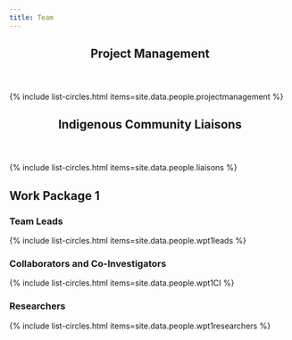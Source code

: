 ```yaml
---
title: Team
---
```



<html>
  <body>
  <header>
<h2>Project Management</h2>
  </header>
    {% include list-circles.html items=site.data.people.projectmanagement %}
  <header>
    <h2>Indigenous Community Liaisons</h2>
  </header>
    {% include list-circles.html items=site.data.people.liaisons %}
    <h2>Work Package 1</h2>
    <h3>Team Leads</h3>
    {% include list-circles.html items=site.data.people.wpt1leads %}
    <h3>Collaborators and Co-Investigators</h3>
    {% include list-circles.html items=site.data.people.wpt1CI %}
    <h3>Researchers</h3>
    {% include list-circles.html items=site.data.people.wpt1researchers %}
  </body>
</html>

